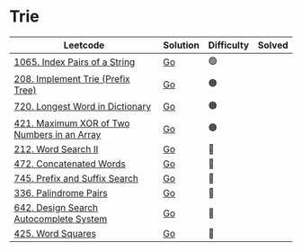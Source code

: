 # Trie

| Leetcode                                                                                                             | Solution                                                                 | Difficulty | Solved |
| -------------------------------------------------------------------------------------------------------------------- | ------------------------------------------------------------------------ | ---------- | ------ |
| [1065. Index Pairs of a String](https://leetcode.com/problems/index-pairs-of-a-string/)                              | [Go](<../Trie/Solutions/1065. Index Pairs of a String.md>)               | 🟢         |        |
| [208. Implement Trie (Prefix Tree)](https://leetcode.com/problems/implement-trie-prefix-tree/)                       | [Go](<../Design/Solutions/208. Implement Trie (Prefix Tree).md>)         | 🟠         |        |
| [720. Longest Word in Dictionary](https://leetcode.com/problems/longest-word-in-dictionary/)                         | [Go](<../Trie/Solutions/720. Longest Word in Dictionary.md>)             | 🟠         |        |
| [421. Maximum XOR of Two Numbers in an Array](https://leetcode.com/problems/maximum-xor-of-two-numbers-in-an-array/) | [Go](<../Trie/Solutions/421. Maximum XOR of Two Numbers in an Array.md>) | 🟠         |        |
| [212. Word Search II](https://leetcode.com/problems/word-search-ii/)                                                 | [Go](<../Dfs/Solutions/212. Word Search II.md>)                          | 🔴         |        |
| [472. Concatenated Words](https://leetcode.com/problems/concatenated-words/)                                         | [Go](<../Trie/Solutions/472. Concatenated Words.md>)                     | 🔴         |        |
| [745. Prefix and Suffix Search](https://leetcode.com/problems/prefix-and-suffix-search/)                             | [Go](<../Trie/Solutions/745. Prefix and Suffix Search.md>)               | 🔴         |        |
| [336. Palindrome Pairs](https://leetcode.com/problems/palindrome-pairs/)                                             | [Go](<../Trie/Solutions/336. Palindrome Pairs.md>)                       | 🔴         |        |
| [642. Design Search Autocomplete System](https://leetcode.com/problems/design-search-autocomplete-system/)           | [Go](<../Trie/Solutions/642. Design Search Autocomplete System.md>)      | 🔴         |        |
| [425. Word Squares](https://leetcode.com/problems/word-squares/)                                                     | [Go](<../Trie/Solutions/425. Word Squares.md>)                           | 🔴         |        |
